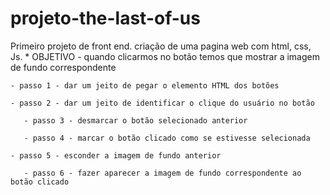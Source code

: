 # projeto-the-last-of-us
Primeiro projeto de front end.
 criação de uma pagina web  com  html, css,  Js.
 * 
	OBJETIVO - quando clicarmos no botão temos que mostrar a imagem de fundo correspondente

    - passo 1 - dar um jeito de pegar o elemento HTML dos botões

   	- passo 2 - dar um jeito de identificar o clique do usuário no botão

	   - passo 3 - desmarcar o botão selecionado anterior

	   - passo 4 - marcar o botão clicado como se estivesse selecionada

   	- passo 5 - esconder a imagem de fundo anterior

	   - passo 6 - fazer aparecer a imagem de fundo correspondente ao botão clicado
